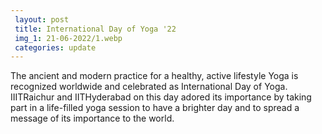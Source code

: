```yaml
---
 layout: post
 title: International Day of Yoga '22
 img_1: 21-06-2022/1.webp
 categories: update
---
```


The ancient and modern practice for a healthy, active lifestyle Yoga is recognized worldwide and celebrated as International Day of Yoga. IIITRaichur and IITHyderabad on this day adored its importance by taking part in a life-filled yoga session to have a brighter day and to spread a message of its importance to the world.
